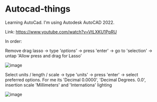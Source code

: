 # Autocad-things
Learning AutoCad. I'm using Autodesk AutoCAD 2022.

Link: https://www.youtube.com/watch?v=VtLXKU1PpRU

In order:

Remove drag lasso -> type *'options'* -> press 'enter' -> go to 'selection' -> untap 'Allow press and drag for Lasso'

![image](https://github.com/Klemetti/Autocad-things/assets/62512248/c4c54b0c-2691-4304-8f94-b18b92c165b7)

Select units / length / scale -> type 'units' -> press 'enter' -> select preferred options. For me its 'Decimal 0.0000', 'Decimal Degrees. 0.0', insertion scale 'Millimeters' and 'Internationa' lighting

![image](https://github.com/Klemetti/Autocad-things/assets/62512248/31284d3c-d484-426a-bcde-6960661a6016)
